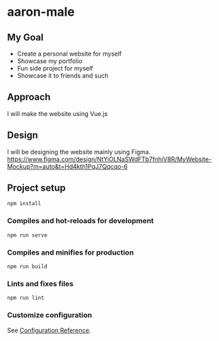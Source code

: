 # aaron-male

## My Goal

- Create a personal website for myself
- Showcase my portfolio
- Fun side project for myself
- Showcase it to friends and such

## Approach

I will make the website using Vue.js

## Design

I will be designing the website mainly using Figma. 
https://www.figma.com/design/NtYiOLNaSWdFTb7fnhiV8R/MyWebsite-Mockup?m=auto&t=Hd4kth1PqJ7Qqcqo-6

## Project setup

```
npm install
```

### Compiles and hot-reloads for development

```
npm run serve
```

### Compiles and minifies for production

```
npm run build
```

### Lints and fixes files

```
npm run lint
```

### Customize configuration

See [Configuration Reference](https://cli.vuejs.org/config/).
